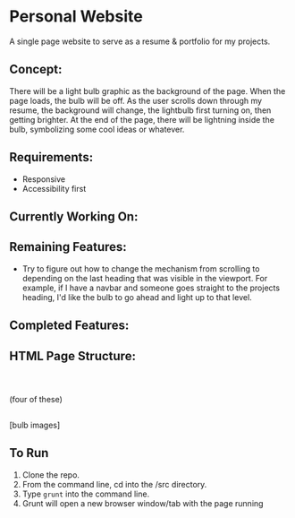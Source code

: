 # Personal Website

A single page website to serve as a resume & portfolio for my projects.

## Concept:

There will be a light bulb graphic as the background of the page. When the page loads, the bulb will be off. As the user scrolls down through my resume, the background will change, the lightbulb first turning on, then getting brighter. At the end of the page, there will be lightning inside the bulb, symbolizing some cool ideas or whatever.

## Requirements:

* Responsive
* Accessibility first

## Currently Working On:



## Remaining Features:

* Try to figure out how to change the mechanism from scrolling to depending on the last heading that was visible in the viewport. For example, if I have a navbar and someone goes straight to the projects heading, I'd like the bulb to go ahead and light up to that level.

## Completed Features:


## HTML Page Structure:

<header></header>
<body>
    <main>
        <article>
            <section> (four of these)
            <h2></h2>
            </section>
        </article>
    </main>
    <aside>
        [bulb images]
    </aside>
    <footer></footer>
</body>

## To Run

1. Clone the repo.
2. From the command line, cd into the /src directory.
3. Type ```grunt``` into the command line.
4. Grunt will open a new browser window/tab with the page running